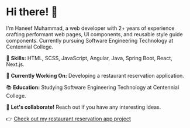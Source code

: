 
<!--
**haneefmhmmd/haneefmhmmd** is a ✨ _special_ ✨ repository because its `README.md` (this file) appears on your GitHub profile.

Here are some ideas to get you started:

- 🔭 I’m currently working on ...
- 🌱 I’m currently learning ...
- 👯 I’m looking to collaborate on ...
- 🤔 I’m looking for help with ...
- 💬 Ask me about ...
- 📫 How to reach me: ...
- 😄 Pronouns: ...
- ⚡ Fun fact: ...
-->
# Hi there! 👋

I'm Haneef Muhammad, a web developer with 2+ years of experience crafting performant web pages, UI components, and reusable style guide components. Currently pursuing Software Engineering Technology at Centennial College.

🚀 **Skills:** HTML, SCSS, JavaScript, Angular, Java, Spring Boot, React, Next.js.

🌱 **Currently Working On:** Developing a restaurant reservation application.

📚 **Education:** Studying Software Engineering Technology at Centennial College.

💬 **Let's collaborate!** Reach out if you have any interesting ideas.

👉 [Check out my restaurant reservation app project](https://github.com/orgs/DineHub-Restaurant-Reservation-App/repositories)
